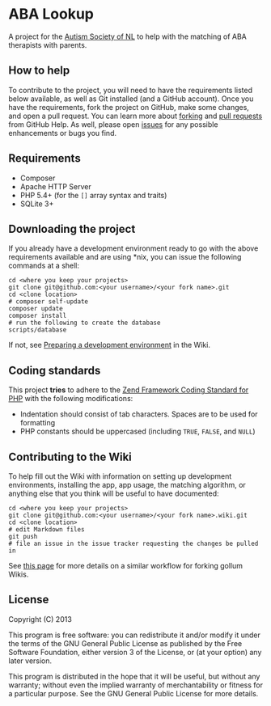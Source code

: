 ABA Lookup
==========

A project for the [Autism Society of NL] to help with the matching of ABA therapists with parents.

How to help
-----------

To contribute to the project, you will need to have the requirements listed below available, as well as Git installed (and a GitHub account). Once you have the requirements, fork the project on GitHub, make some changes, and open a pull request. You can learn more about [forking] and [pull requests] from GitHub Help. As well, please open [issues] for any possible enhancements or bugs you find.

Requirements
------------

- Composer
- Apache HTTP Server
- PHP 5.4+ (for the `[]` array syntax and traits)
- SQLite 3+

Downloading the project
-----------------------

If you already have a development environment ready to go with the above requirements available and are using *nix, you can issue the following commands at a shell:

    cd <where you keep your projects>
    git clone git@github.com:<your username>/<your fork name>.git
    cd <clone location>
    # composer self-update
    composer update
    composer install
    # run the following to create the database
    scripts/database

If not, see [Preparing a development environment] in the Wiki.

Coding standards
----------------

This project **tries** to adhere to the [Zend Framework Coding Standard for PHP] with the following modifications:

- Indentation should consist of tab characters. Spaces are to be used for formatting
- PHP constants should be uppercased (including `TRUE`, `FALSE`, and `NULL`)

Contributing to the Wiki
------------------------

To help fill out the Wiki with information on setting up development environments, installing the app, app usage, the matching algorithm, or anything else that you think will be useful to have documented:

    cd <where you keep your projects>
    git clone git@github.com:<your username>/<your fork name>.wiki.git
    cd <clone location>
    # edit Markdown files
    git push
    # file an issue in the issue tracker requesting the changes be pulled in

See [this page](http://fusiongrokker.com/post/how-you-can-contribute-to-taffy-documentation) for more details on a similar workflow for forking gollum Wikis.

License
-------

Copyright (C) 2013

This program is free software: you can redistribute it and/or modify it under the terms of the GNU General Public License as published by the Free Software Foundation, either version 3 of the License, or (at your option) any later version.

This program is distributed in the hope that it will be useful, but without any warranty; without even the implied warranty of merchantability or fitness for a particular purpose. See the GNU General Public License for more details.

  [forking]:https://help.github.com/articles/fork-a-repo
  [pull requests]:https://help.github.com/articles/using-pull-requests
  [issues]:https://help.github.com/articles/be-social#issues
  [Autism Society of NL]:http://www.autism.nf.net/
  [Preparing a development environment]:http://git.io/jAivwA
  [Zend Framework Coding Standard for PHP]:http://framework.zend.com/wiki/display/ZFDEV2/Coding+Standards
